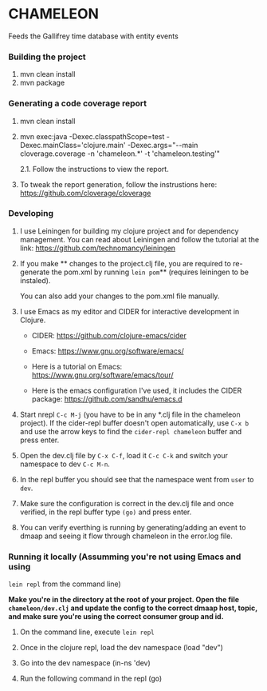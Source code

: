 # CHAMELEON

Feeds the Gallifrey time database with entity events

### Building the project

1. mvn clean install
2. mvn package

### Generating a code coverage report

1. mvn clean install
2. mvn exec:java -Dexec.classpathScope=test -Dexec.mainClass='clojure.main' -Dexec.args="--main cloverage.coverage -n 'chameleon.*' -t 'chameleon.testing'"

    2.1. Follow the instructions to view the report.

3. To tweak the report generation, follow the instrustions here:
   https://github.com/cloverage/cloverage

### Developing

1. I use Leiningen for building my clojure project and for dependency
   management. You can read about Leiningen and follow the tutorial at
   the link:
   https://github.com/technomancy/leiningen

2. If you make ** changes to the project.clj file, you are required to
   re-generate the pom.xml by running `lein pom`** (requires leiningen
   to be instaled).

   You can also add your changes to the pom.xml file manually.

3. I use Emacs as my editor and CIDER for interactive development in
   Clojure.
   - CIDER: https://github.com/clojure-emacs/cider
   - Emacs: https://www.gnu.org/software/emacs/

   - Here is a tutorial on Emacs: https://www.gnu.org/software/emacs/tour/
   - Here is the emacs configuration I've used, it includes the CIDER
   package:
   https://github.com/sandhu/emacs.d

4. Start nrepl `C-c M-j` (you have to be in any *.clj file in the
   chameleon project). If the cider-repl buffer doesn't open
   automatically, use `C-x b` and use the arrow keys to find the
   `cider-repl chameleon` buffer and press enter.

5. Open the dev.clj file by `C-x C-f`, load it `C-c C-k` and switch
   your namespace to dev `C-c M-n`.

6. In the repl buffer you should see that the namespace went from `user`
   to `dev`.

7. Make sure the configuration is correct in the dev.clj file and once
   verified, in the repl buffer type `(go)` and press enter.

8. You can verify everthing is running by generating/adding an event
   to dmaap and seeing it flow through chameleon in the error.log file.

### Running it locally (Assumming you're not using Emacs and using
   `lein repl` from the command line)

**Make you're in the directory at the root of your project. Open the
    file `chameleon/dev.clj` and update the config to the correct
    dmaap host, topic, and make sure you're using the correct
    consumer group and id.**

1. On the command line, execute `lein repl`

2. Once in the clojure repl, load the dev namespace
   (load "dev")

3. Go into the dev namespace
   (in-ns 'dev)

4. Run the following command in the repl
   (go)
